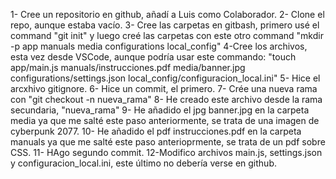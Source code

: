 1- Cree un repositorio en github, añadí a Luis como Colaborador.
2- Clone el repo, aunque estaba vacío.
3- Cree las carpetas en gitbash, primero usé el command "git init" y luego creé las carpetas con este otro command "mkdir -p app manuals media configurations local_config"
4-Cree los archivos, esta vez desde VSCode, aunque podría usar este commando: "touch app/main.js manuals/instrucciones.pdf media/banner.jpg configurations/settings.json local_config/configuracion_local.ini"
5- Hice el arcxhivo gitignore.
6- Hice un commit, el primero.
7- Crée una nueva rama con "git checkout -n nueva_rama"
8- He creado este archivo desde la rama secundaria, "nueva_rama"
9- He añadido el jpg banner.jpg en la carpeta media ya que me salté este paso anteriormente, se trata de una imagen de cyberpunk 2077.
10- He añadido el pdf instrucciones.pdf en la carpeta manuals ya que me salté este paso anterioprmente, se trata de un pdf sobre CSS.
11- HAgo segundo commit.
12-Modifico archivos main.js, settings.json y configuracion_local.ini, este último no debería verse en github.